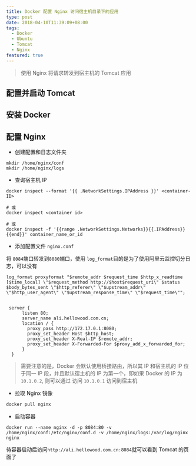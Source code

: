 ```yaml
---
title: Docker 配置 Nginx 访问宿主机目录下的应用
type: post
date: 2018-04-10T11:39:09+08:00
tags:
  - Docker
  - Ubuntu
  - Tomcat
  - Nginx
featured: true
---
```


> 使用 Nginx 将请求转发到宿主机的 Tomcat 应用

## 配置并启动 Tomcat

## 安装 Docker

## 配置 Nginx

- 创建配置和日志文件夹

```
mkdir /home/nginx/conf
mkdir /home/nginx/logs
```

- 查询宿主机 IP

```
docker inspect --format '{{ .NetworkSettings.IPAddress }}' <container-ID>

# 或
docker inspect <container id>

# 或
docker inspect -f '{{range .NetworkSettings.Networks}}{{.IPAddress}}{{end}}' container_name_or_id
```

- 添加配置文件 `nginx.conf`

将 `8084`端口转发到`8080`端口，使用 `log_format`目的是为了使用阿里云监控切分日志，可以没有

```
log_format proxyformat "$remote_addr $request_time $http_x_readtime [$time_local] \"$request_method http://$host$request_uri\" $status $body_bytes_sent \"$http_referer\" \"$upstream_addr\" \"$http_user_agent\" \"$upstream_response_time\" \"$request_time\"";


 server {
      listen 80;
      server_name ali.hellowood.com.cn;
      location / {
        proxy_pass http://172.17.0.1:8080;
        proxy_set_header Host $http_host;
        proxy_set_header X-Real-IP $remote_addr;
        proxy_set_header X-Forwarded-For $proxy_add_x_forwarded_for;
      }
  }
```

> 需要注意的是，Docker 会默认使用桥接路由，所以其 IP 和宿主机的 IP 位于同一 IP 段，并且默认宿主机的 IP 为第一个，即如果 Docker 的 IP 为 `10.1.0.2`, 则可以通过 访问 `10.1.0.1` 访问到宿主机

- 拉取 Nginx 镜像

```bash
docker pull nginx
```

- 启动容器

```
docker run --name nginx -d -p 8084:80 -v /home/nginx/conf:/etc/nginx/conf.d -v /home/nginx/logs:/var/log/nginx nginx
```

待容器启动后访问`http://ali.hellowood.com.cn:8084`就可以看到 Tomcat 的页面了
